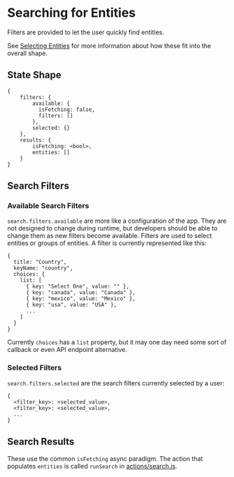 # Searching for Entities

Filters are provided to let the user quickly find entities.

See [Selecting Entities](README.md) for more information about
how these fit into the overall shape.

## State Shape
    
    {
        filters: {
            available: {
              isFetching: false,
              filters: []
            },
            selected: {}
        },
        results: {
            isFetching: <bool>,
            entities: []
        }
    }

## Search Filters

### Available Search Filters

`search.filters.available` are more like a configuration of the app.
They are not designed to change during runtime, but developers should
be able to change them as new filters become available. Filters are used
to select entities or groups of entities. A filter is currently
represented like this:

    {
      title: "Country",
      keyName: "country",
      choices: {
        list: [
          { key: "Select One", value: "" },
          { key: "canada", value: "Canada" },
          { key: "mexico", value: "Mexico" },
          { key: "usa", value: "USA" },
          ...
        ]
      }
    }

Currently `choices` has a `list` property, but it may one day need
some sort of callback or even API endpoint alternative.

### Selected Filters

`search.filters.selected` are the search filters currently selected by a user:

    {
      <filter_key>: <selected_value>,
      <filter_key>: <selected_value>,
      ...
    }

## Search Results

These use the common `isFetching` async paradigm. The action
that populates `entities` is called `runSearch` in
[actions/search.js](../../../src/actions/search.js).

